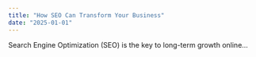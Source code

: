 ```yaml
---
title: "How SEO Can Transform Your Business"
date: "2025-01-01"
---
```

Search Engine Optimization (SEO) is the key to long-term growth online...
